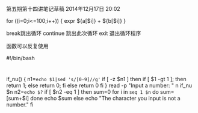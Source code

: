 第五期第十四讲笔记草稿
2014年12月17日
20:02
 
 
for ((i=0;i<=100;i++))
  {
    expr ${a[$i]} + ${b[$i]}
} 
 
break跳出循环
continue 跳出此次循环
exit 退出循环程序
 


函数可以反复使用
 
#!/bin/bash
#
#
if_nu() {
    n1=`echo $1|sed 's/[0-9]//g'`
    if [ -z $n1 ]
    then
        if [ $1 -gt 1 ]; then return 1; else return 0; fi
    else
        return 0
    fi
}
read -p "Input a number: " n
if_nu $n
n2=`echo $?`
if [ $n2 -eq 1 ]
then
    sum=0
    for i in `seq 1 $n`
    do
        sum=$[$sum+$i]
    done
    echo $sum
else
    echo "The character you input is not a number."
fi

